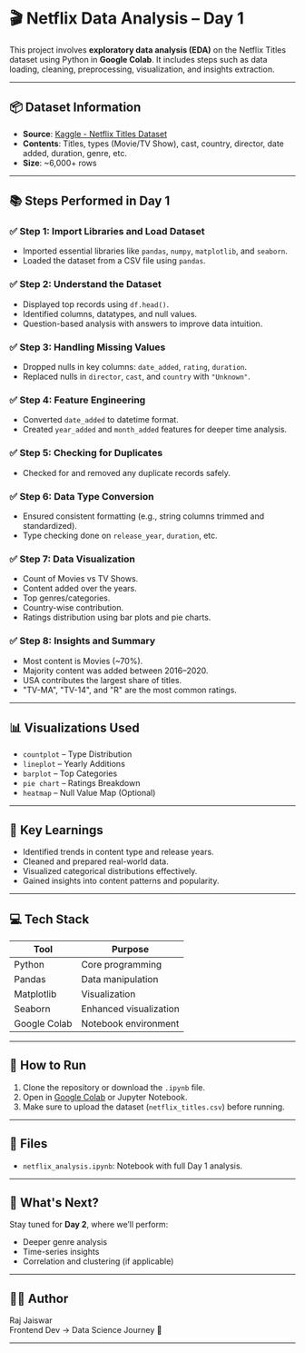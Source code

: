 # 🎬 Netflix Data Analysis – Day 1

This project involves **exploratory data analysis (EDA)** on the Netflix Titles dataset using Python in **Google Colab**. It includes steps such as data loading, cleaning, preprocessing, visualization, and insights extraction.

---

## 📦 Dataset Information

- **Source**: [Kaggle - Netflix Titles Dataset](https://www.kaggle.com/datasets/shivamb/netflix-shows)
- **Contents**: Titles, types (Movie/TV Show), cast, country, director, date added, duration, genre, etc.
- **Size**: ~6,000+ rows

---

## 📚 Steps Performed in Day 1

### ✅ Step 1: Import Libraries and Load Dataset
- Imported essential libraries like `pandas`, `numpy`, `matplotlib`, and `seaborn`.
- Loaded the dataset from a CSV file using `pandas`.

### ✅ Step 2: Understand the Dataset
- Displayed top records using `df.head()`.
- Identified columns, datatypes, and null values.
- Question-based analysis with answers to improve data intuition.

### ✅ Step 3: Handling Missing Values
- Dropped nulls in key columns: `date_added`, `rating`, `duration`.
- Replaced nulls in `director`, `cast`, and `country` with `"Unknown"`.

### ✅ Step 4: Feature Engineering
- Converted `date_added` to datetime format.
- Created `year_added` and `month_added` features for deeper time analysis.

### ✅ Step 5: Checking for Duplicates
- Checked for and removed any duplicate records safely.

### ✅ Step 6: Data Type Conversion
- Ensured consistent formatting (e.g., string columns trimmed and standardized).
- Type checking done on `release_year`, `duration`, etc.

### ✅ Step 7: Data Visualization
- Count of Movies vs TV Shows.
- Content added over the years.
- Top genres/categories.
- Country-wise contribution.
- Ratings distribution using bar plots and pie charts.

### ✅ Step 8: Insights and Summary
- Most content is Movies (~70%).
- Majority content was added between 2016–2020.
- USA contributes the largest share of titles.
- "TV-MA", "TV-14", and "R" are the most common ratings.

---

## 📊 Visualizations Used

- `countplot` – Type Distribution
- `lineplot` – Yearly Additions
- `barplot` – Top Categories
- `pie chart` – Ratings Breakdown
- `heatmap` – Null Value Map (Optional)

---

## 🧠 Key Learnings

- Identified trends in content type and release years.
- Cleaned and prepared real-world data.
- Visualized categorical distributions effectively.
- Gained insights into content patterns and popularity.

---

## 💻 Tech Stack

| Tool          | Purpose                  |
|---------------|---------------------------|
| Python        | Core programming          |
| Pandas        | Data manipulation         |
| Matplotlib    | Visualization             |
| Seaborn       | Enhanced visualization    |
| Google Colab  | Notebook environment      |

---

## 🚀 How to Run

1. Clone the repository or download the `.ipynb` file.
2. Open in [Google Colab](https://colab.research.google.com/) or Jupyter Notebook.
3. Make sure to upload the dataset (`netflix_titles.csv`) before running.

---

## 📁 Files

- `netflix_analysis.ipynb`: Notebook with full Day 1 analysis.

---

## 📌 What's Next?

Stay tuned for **Day 2**, where we’ll perform:
- Deeper genre analysis
- Time-series insights
- Correlation and clustering (if applicable)

---

## 🧑‍💻 Author

Raj Jaiswar  
Frontend Dev → Data Science Journey 🚀

---

